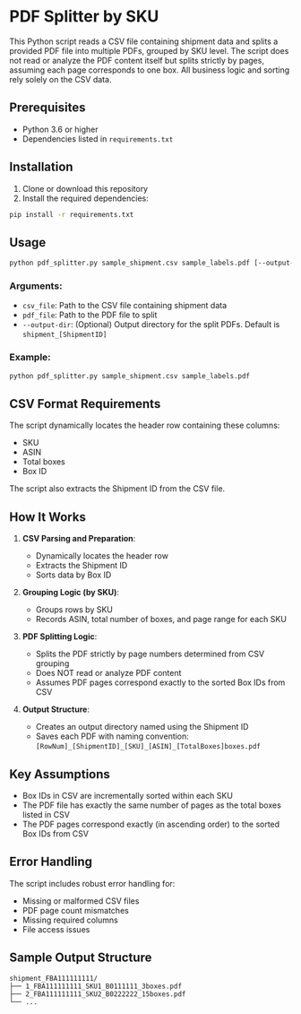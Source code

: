 # PDF Splitter by SKU

This Python script reads a CSV file containing shipment data and splits a provided PDF file into multiple PDFs, grouped by SKU level. The script does not read or analyze the PDF content itself but splits strictly by pages, assuming each page corresponds to one box. All business logic and sorting rely solely on the CSV data.

## Prerequisites

- Python 3.6 or higher
- Dependencies listed in `requirements.txt`

## Installation

1. Clone or download this repository
2. Install the required dependencies:

```bash
pip install -r requirements.txt
```

## Usage

```bash
python pdf_splitter.py sample_shipment.csv sample_labels.pdf [--output-dir OUTPUT_DIR]
```

### Arguments:

- `csv_file`: Path to the CSV file containing shipment data
- `pdf_file`: Path to the PDF file to split
- `--output-dir`: (Optional) Output directory for the split PDFs. Default is `shipment_[ShipmentID]`

### Example:

```bash
python pdf_splitter.py sample_shipment.csv sample_labels.pdf
```

## CSV Format Requirements

The script dynamically locates the header row containing these columns:
- SKU
- ASIN
- Total boxes
- Box ID

The script also extracts the Shipment ID from the CSV file.

## How It Works

1. **CSV Parsing and Preparation**:
   - Dynamically locates the header row
   - Extracts the Shipment ID
   - Sorts data by Box ID

2. **Grouping Logic (by SKU)**:
   - Groups rows by SKU
   - Records ASIN, total number of boxes, and page range for each SKU

3. **PDF Splitting Logic**:
   - Splits the PDF strictly by page numbers determined from CSV grouping
   - Does NOT read or analyze PDF content
   - Assumes PDF pages correspond exactly to the sorted Box IDs from CSV

4. **Output Structure**:
   - Creates an output directory named using the Shipment ID
   - Saves each PDF with naming convention: `[RowNum]_[ShipmentID]_[SKU]_[ASIN]_[TotalBoxes]boxes.pdf`

## Key Assumptions

- Box IDs in CSV are incrementally sorted within each SKU
- The PDF file has exactly the same number of pages as the total boxes listed in CSV
- The PDF pages correspond exactly (in ascending order) to the sorted Box IDs from CSV

## Error Handling

The script includes robust error handling for:
- Missing or malformed CSV files
- PDF page count mismatches
- Missing required columns
- File access issues

## Sample Output Structure

```
shipment_FBA111111111/
├── 1_FBA111111111_SKU1_B0111111_3boxes.pdf
├── 2_FBA111111111_SKU2_B0222222_15boxes.pdf
└── ...
